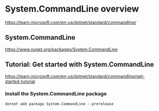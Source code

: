 # System.CommandLine overview #

<https://learn.microsoft.com/en-us/dotnet/standard/commandline/>

## System.CommandLine ##

<https://www.nuget.org/packages/System.CommandLine>

## Tutorial: Get started with System.CommandLine ##

<https://learn.microsoft.com/en-us/dotnet/standard/commandline/get-started-tutorial>

### Install the System.CommandLine package ###

``` shell
dotnet add package System.CommandLine --prerelease
```
